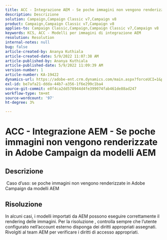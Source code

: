```yaml
---
title: ACC - Integrazione AEM - Se poche immagini non vengono renderizzate in Adobe Campaign da modelli AEM
description: Descrizione
solution: Campaign,Campaign Classic v7,Campaign v8
product: Campaign,Campaign Classic v7,Campaign v8
applies-to: Campaign Classic,Campaign,Campaign Classic v7,Campaign v8
keywords: KCS, ACC - Modelli per immagini di integrazione AEM
resolution: Resolution
internal-notes: null
bug: false
article-created-by: Ananya Kuthiala
article-created-date: 5/9/2022 11:07:38 AM
article-published-by: Ananya Kuthiala
article-published-date: 5/9/2022 11:09:39 AM
version-number: 1
article-number: KA-19422
dynamics-url: https://adobe-ent.crm.dynamics.com/main.aspx?forceUCI=1&pagetype=entityrecord&etn=knowledgearticle&id=bbfc073a-88cf-ec11-a7b5-0022480a8e40
exl-id: be7afa21-ddda-44b7-a356-1f6e299c1ba4
source-git-commit: e8f4ca2dd578944d4fe399074fab461de88ad247
workflow-type: tm+mt
source-wordcount: '97'
ht-degree: 3%

---
```


# ACC - Integrazione AEM - Se poche immagini non vengono renderizzate in Adobe Campaign da modelli AEM

## Descrizione

 Caso d’uso: se poche immagini non vengono renderizzate in Adobe Campaign da modelli AEM

## Risoluzione


In alcuni casi, i modelli importati da AEM possono eseguire correttamente il rendering delle immagini. Per la risoluzione , controlla sempre che l’utente configurato nell’account esterno disponga dei diritti appropriati assegnati. Rivolgiti al team AEM per verificare i diritti di accesso appropriati.
